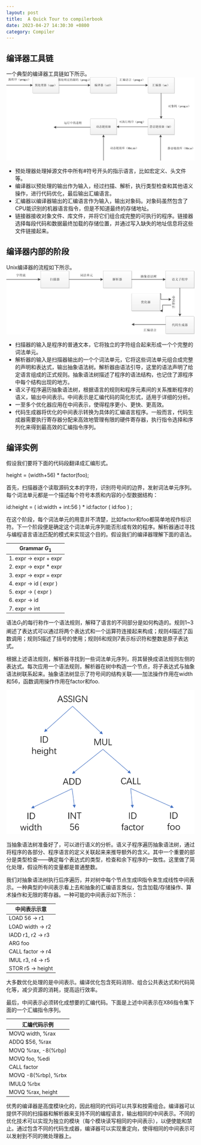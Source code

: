 ```yaml
---
layout: post
title:  A Quick Tour to compilerbook
date: 2023-04-27 14:30:30 +0800
category: Compiler
---
```

<head>
    <script src="https://cdn.mathjax.org/mathjax/latest/MathJax.js?config=TeX-AMS-MML_HTMLorMML" type="text/javascript"></script>
    <script type="text/x-mathjax-config">
        MathJax.Hub.Config({
            tex2jax: {
            skipTags: ['script', 'noscript', 'style', 'textarea', 'pre'],
            inlineMath: [['$','$']]
            }
        });
    </script>
</head>


## 编译器工具链<br>
一个典型的编译器工具链如下所示。
![编译器工具链](/public/images/compiler_toolchain.png)

- 预处理器处理掉源文件中所有#符号开头的指示语言，比如宏定义、头文件等。
- 编译器以预处理的输出作为输入，经过扫描、解析，执行类型检查和其他语义操作，进行代码优化，最后输出汇编语言。
- 汇编器以编译器输出的汇编语言作为输入，输出对象码。对象码虽然包含了CPU能识别的机器语言指令，但是不知道最终的存储地址。
- 链接器接收对象文件、库文件，并将它们组合成完整的可执行的程序。链接器选择每段代码和数据最终加载的存储位置，并通过写入缺失的地址信息将这些文件链接起来。

## 编译器内部的阶段<br>
Unix编译器的流程如下所示。
![编译器流程](/public/images/compiler_stage.png)

- 扫描器的输入是程序的普通文本，它将独立的字符组合起来形成一个个完整的词法单元。
- 解析器的输入是扫描器输出的一个个词法单元，它将这些词法单元组合成完整的声明和表达式，输出抽象语法树。解析器由语法引导，这里的语法声明了给定语言组成的正式规则。抽象语法树描述了程序的语法结构，也记住了源程序中每个结构出现的地方。
- 语义子程序遍历抽象语法树，根据语言的规则和程序元素间的关系推断程序的语义，输出中间表示。中间表示是汇编代码的简化形式，适用于详细的分析。
- 一至多个优化器应用在中间表示，使得程序更小、更快、更高效。
- 代码生成器将优化的中间表示转换为具体的汇编语言程序。一般而言，代码生成器需要执行寄存器分配来高效地管理有限的硬件寄存器，执行指令选择和序列化来得到最高效的汇编指令序列。

## 编译实例
假设我们要将下面的代码段翻译成汇编形式。

height = (width+56) * factor(foo);

首先，扫描器逐个读取源码文本的字符，识别符号间的边界，发射词法单元序列。每个词法单元都是一个描述每个符号本质和内容的小型数据结构：

id:height = ( id:width + int:56 ) * id:factor ( id:foo ) ;

在这个阶段，每个词法单元的用意并不清楚，比如factor和foo都简单地视作标识符。下一个阶段便是确定这个词法单元序列能否形成有效的程序。解析器通过寻找与编程语言语法匹配的模式来实现这个目的。假设我们的编译器理解下面的语法。

|Grammar $G_1$|
|---|
|1. expr $\rightarrow$ expr + expr|
|2. expr $\rightarrow$ expr * expr|
|3. expr $\rightarrow$ expr = expr|
|4. expr $\rightarrow$ id ( expr )|
|5. expr $\rightarrow$ ( expr )|
|6. expr $\rightarrow$ id|
|7. expr $\rightarrow$ int|

语法$G_1$的每行称作一个语法规则，解释了语言的不同部分是如何构造的。规则1~3阐述了表达式可以通过将两个表达式和一个运算符连接起来构成；规则4描述了函数调用；规则5描述了括号的使用；规则6和规则7表示标识符和整数是原子表达式。

根据上述语法规则，解析器寻找到一些词法单元序列，将其替换成语法规则左侧的表达式。每次应用一个语法规则，解析器在树中构造一个节点，将子表达式与抽象语法树联系起来。抽象语法树显示了符号间的结构关联——加法操作作用在width和56，函数调用操作作用在factor和foo.

![抽象语法树实例](/public/images/ast_example.png)

当抽象语法树准备好了，可以进行语义的分析。语义子程序遍历抽象语法树，通过将程序的各部分、程序语言的定义关联起来来推导额外的含义。其中一个重要的部分是类型检查——确定每个表达式的类型，检查和余下程序的一致性。这里做了简化处理，假设所有的变量都是普通整数。

我们对抽象语法树执行后序遍历，并对树中每个节点生成IR指令来生成线性中间表示。一种典型的中间表示看上去和抽象的汇编语言类似，包含加载/存储操作、算术操作和无限的寄存器。一种可能的中间表示如下所示：

|中间表示示意|
|---|
|LOAD 56 $\rightarrow$ r1|
|LOAD width $\rightarrow$ r2|
|IADD r1, r2 $\rightarrow$ r3|
|ARG foo|
|CALL factor $\rightarrow$ r4|
|IMUL r3, r4 $\rightarrow$ r5|
|STOR r5 $\rightarrow$ height|

大多数优化处理的是中间表示。编译优化包含死码消除、组合公共表达式和代码简化等，减少资源的消耗，提高运行效率。

最后，中间表示必须转化成想要的汇编代码。下面是上述中间表示在X86指令集下面的一个汇编指令序列。

|汇编代码示例|
|---|
|MOVQ   width,  %rax|
|ADDQ   $56,    %rax|
|MOVQ   %rax,   -8(%rbp)|
|MOVQ   foo,    %edi|
|CALL   factor      |
|MOVQ   -8(%rbp),   %rbx|
|IMULQ  %rbx        |
|MOVQ   %rax,   height|

优秀的编译器是高度模块化的，因此相同的代码可以共享和按需组合。编译器可以提供不同的扫描器和解析器来支持不同的编程语言，输出相同的中间表示。不同的优化技术可以实现为独立的模块（每个模块读写相同的中间表示），以便使能和禁止。通过包含不同的代码生成器，编译器可以实现重定向，使得相同的中间表示可以发射到不同的微处理器上。





